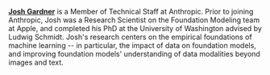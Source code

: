 **[Josh Gardner](https://jpgard.github.io/)** is a Member of Technical Staff at Anthropic. Prior to joining Anthropic, Josh was a Research Scientist on the Foundation Modeling team at Apple, and completed his PhD at the University of Washington advised by Ludwig Schmidt. Josh's research centers on the empirical foundations of machine learning -- in particular, the impact of data on foundation models, and improving foundation models' understanding of data modalities beyond images and text.
